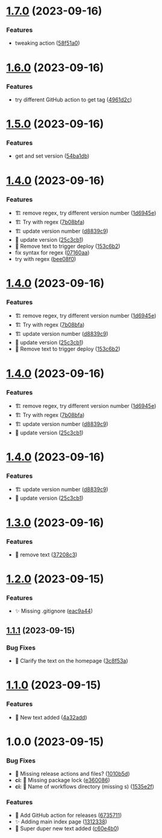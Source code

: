 # [1.7.0](https://github.com/dwhiteGUK/version-test/compare/v1.6.0...v1.7.0) (2023-09-16)


### Features

* tweaking action ([58f51a0](https://github.com/dwhiteGUK/version-test/commit/58f51a05292071f8fedc622a8061afd3cc310844))

# [1.6.0](https://github.com/dwhiteGUK/version-test/compare/v1.5.0...v1.6.0) (2023-09-16)


### Features

* try different GitHub action to get tag ([4961d2c](https://github.com/dwhiteGUK/version-test/commit/4961d2c645a44ae7852666127d975ee02f797b02))

# [1.5.0](https://github.com/dwhiteGUK/version-test/compare/v1.4.0...v1.5.0) (2023-09-16)


### Features

* get and set version ([54ba1db](https://github.com/dwhiteGUK/version-test/commit/54ba1dbb0955e06c46578463c43ae3402dd2a9aa))

# [1.4.0](https://github.com/dwhiteGUK/version-test/compare/v1.3.0...v1.4.0) (2023-09-16)


### Features

* :building_construction: remove regex, try different version number ([1d6945e](https://github.com/dwhiteGUK/version-test/commit/1d6945e8718b775d3a1a8b4d845d51698c250c2f))
* :building_construction: Try with regex ([7b08bfa](https://github.com/dwhiteGUK/version-test/commit/7b08bfa5e42b84736a87a46edf1c2e1bec607a55))
* :building_construction: update version number ([d8839c9](https://github.com/dwhiteGUK/version-test/commit/d8839c906882dedf3f220aefcc0fc2f7dacda63a))
* :construction: update version ([25c3cb1](https://github.com/dwhiteGUK/version-test/commit/25c3cb13d4a6ea63613e2d2206225381de5ea034))
* :speech_balloon: Remove text to trigger deploy ([153c6b2](https://github.com/dwhiteGUK/version-test/commit/153c6b211b07ca2960cfe54dd9c7a1aa959f0fbe))
* fix syntax for regex ([07160aa](https://github.com/dwhiteGUK/version-test/commit/07160aaeee992ab48e6f803f6b485f08c1246294))
* try with regex ([bee08f0](https://github.com/dwhiteGUK/version-test/commit/bee08f0e5d4f7bc9b12d166040143a6597fff1e4))

# [1.4.0](https://github.com/dwhiteGUK/version-test/compare/v1.3.0...v1.4.0) (2023-09-16)


### Features

* :building_construction: remove regex, try different version number ([1d6945e](https://github.com/dwhiteGUK/version-test/commit/1d6945e8718b775d3a1a8b4d845d51698c250c2f))
* :building_construction: Try with regex ([7b08bfa](https://github.com/dwhiteGUK/version-test/commit/7b08bfa5e42b84736a87a46edf1c2e1bec607a55))
* :building_construction: update version number ([d8839c9](https://github.com/dwhiteGUK/version-test/commit/d8839c906882dedf3f220aefcc0fc2f7dacda63a))
* :construction: update version ([25c3cb1](https://github.com/dwhiteGUK/version-test/commit/25c3cb13d4a6ea63613e2d2206225381de5ea034))
* :speech_balloon: Remove text to trigger deploy ([153c6b2](https://github.com/dwhiteGUK/version-test/commit/153c6b211b07ca2960cfe54dd9c7a1aa959f0fbe))

# [1.4.0](https://github.com/dwhiteGUK/version-test/compare/v1.3.0...v1.4.0) (2023-09-16)


### Features

* :building_construction: remove regex, try different version number ([1d6945e](https://github.com/dwhiteGUK/version-test/commit/1d6945e8718b775d3a1a8b4d845d51698c250c2f))
* :building_construction: Try with regex ([7b08bfa](https://github.com/dwhiteGUK/version-test/commit/7b08bfa5e42b84736a87a46edf1c2e1bec607a55))
* :building_construction: update version number ([d8839c9](https://github.com/dwhiteGUK/version-test/commit/d8839c906882dedf3f220aefcc0fc2f7dacda63a))
* :construction: update version ([25c3cb1](https://github.com/dwhiteGUK/version-test/commit/25c3cb13d4a6ea63613e2d2206225381de5ea034))

# [1.4.0](https://github.com/dwhiteGUK/version-test/compare/v1.3.0...v1.4.0) (2023-09-16)


### Features

* :building_construction: update version number ([d8839c9](https://github.com/dwhiteGUK/version-test/commit/d8839c906882dedf3f220aefcc0fc2f7dacda63a))
* :construction: update version ([25c3cb1](https://github.com/dwhiteGUK/version-test/commit/25c3cb13d4a6ea63613e2d2206225381de5ea034))

# [1.3.0](https://github.com/dwhiteGUK/version-test/compare/v1.2.0...v1.3.0) (2023-09-16)


### Features

* :speech_balloon: remove text ([37208c3](https://github.com/dwhiteGUK/version-test/commit/37208c3190b9e4604bae66b44b3bbdca9f4cc2c3))

# [1.2.0](https://github.com/dwhiteGUK/version-test/compare/v1.1.1...v1.2.0) (2023-09-15)


### Features

* :sparkles: Missing .gitignore ([eac9a44](https://github.com/dwhiteGUK/version-test/commit/eac9a449dcabac19dd72361eabfc5bfbd8b0ab98))

## [1.1.1](https://github.com/dwhiteGUK/version-test/compare/v1.1.0...v1.1.1) (2023-09-15)


### Bug Fixes

* :bug: Clarify the text on the homepage ([3c8f53a](https://github.com/dwhiteGUK/version-test/commit/3c8f53adfa60ba766cf0397cba3ead1c2d64d96a))

# [1.1.0](https://github.com/dwhiteGUK/version-test/compare/v1.0.0...v1.1.0) (2023-09-15)


### Features

* :speech_balloon: New text added ([4a32add](https://github.com/dwhiteGUK/version-test/commit/4a32adde888e5317745bb810b8f33396bf55d92b))

# 1.0.0 (2023-09-15)


### Bug Fixes

* :green_heart: Missing release actions and files? ([1010b5d](https://github.com/dwhiteGUK/version-test/commit/1010b5d75f045cdb8038adc1e108565c46179b30))
* **ci:** :green_heart: Missing package lock ([e360086](https://github.com/dwhiteGUK/version-test/commit/e360086838e4d9ba5f6d0c2a0fccd3aac835d944))
* **ci:** :green_heart: Name of workflows directory (missing s) ([1535e2f](https://github.com/dwhiteGUK/version-test/commit/1535e2fe1ab0dae90c47d8d10dade213b9216d8c))


### Features

* :construction_worker: Add GitHub action for releases ([6735711](https://github.com/dwhiteGUK/version-test/commit/6735711b3bbbed8f81603b3def13aa08d48578d4))
* :sparkles: Adding main index page ([1312338](https://github.com/dwhiteGUK/version-test/commit/131233894877076988dca493f44c396b1196c9f7))
* :speech_balloon: Super duper new text added ([c60e4b0](https://github.com/dwhiteGUK/version-test/commit/c60e4b029ed5599b9e8a7c5939aef409dc720595))
